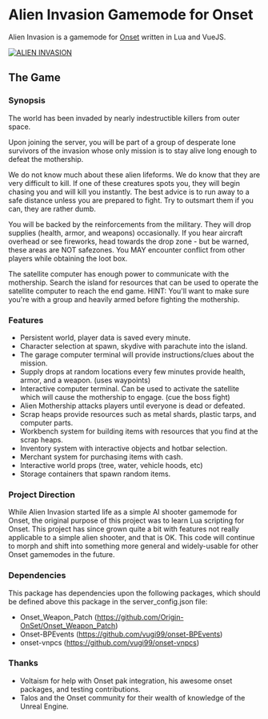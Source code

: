 # Alien Invasion Gamemode for Onset

Alien Invasion is a gamemode for [Onset](https://playonset.com/) written in Lua and VueJS.

[![ALIEN INVASION](https://i.gyazo.com/81411c6f822a754156df834fba6cdd1d.png)](https://gyazo.com/81411c6f822a754156df834fba6cdd1d)

## The Game

### Synopsis

The world has been invaded by nearly indestructible killers from outer space.

Upon joining the server, you will be part of a group of desperate lone survivors of the invasion whose only mission is to stay alive long enough to defeat the mothership.

We do not know much about these alien lifeforms.  We do know that they are very difficult to kill. If one of these creatures spots you, they will begin chasing you and will kill you instantly.  The best advice is to run away to a safe distance unless you are prepared to fight.  Try to outsmart them if you can, they are rather dumb.

You will be backed by the reinforcements from the military.  They will drop supplies (health, armor, and weapons) occasionally.  If you hear aircraft overhead or see fireworks, head towards the drop zone - but be warned, these areas are NOT safezones.  You MAY encounter conflict from other players while obtaining the loot box.  

The satellite computer has enough power to communicate with the mothership. Search the island for resources that can be used to operate the satellite computer to reach the end game.  HINT: You'll want to make sure you're with a group and heavily armed before fighting the mothership.

### Features

* Persistent world, player data is saved every minute.
* Character selection at spawn, skydive with parachute into the island.
* The garage computer terminal will provide instructions/clues about the mission.
* Supply drops at random locations every few minutes provide health, armor, and a weapon. (uses waypoints)
* Interactive computer terminal.  Can be used to activate the satellite which will cause the mothership to engage. (cue the boss fight)
* Alien Mothership attacks players until everyone is dead or defeated.
* Scrap heaps provide resources such as metal shards, plastic tarps, and computer parts.
* Workbench system for building items with resources that you find at the scrap heaps.
* Inventory system with interactive objects and hotbar selection.
* Merchant system for purchasing items with cash.
* Interactive world props (tree, water, vehicle hoods, etc)
* Storage containers that spawn random items.

### Project Direction

While Alien Invasion started life as a simple AI shooter gamemode for Onset, the original
purpose of this project was to learn Lua scripting for Onset.  This project has since
grown quite a bit with features not really applicable to a simple alien shooter, and that
is OK.  This code will continue to morph and shift into something more general and widely-usable for other Onset gamemodes in the future.

### Dependencies

This package has dependencies upon the following packages, which should be defined above this package in the server_config.json file:

* Onset_Weapon_Patch (https://github.com/Origin-OnSet/Onset_Weapon_Patch)
* Onset-BPEvents (https://github.com/vugi99/onset-BPEvents)
* onset-vnpcs (https://github.com/vugi99/onset-vnpcs)

### Thanks

* Voltaism for help with Onset pak integration, his awesome onset packages, and testing contributions.
* Talos and the Onset community for their wealth of knowledge of the Unreal Engine.
